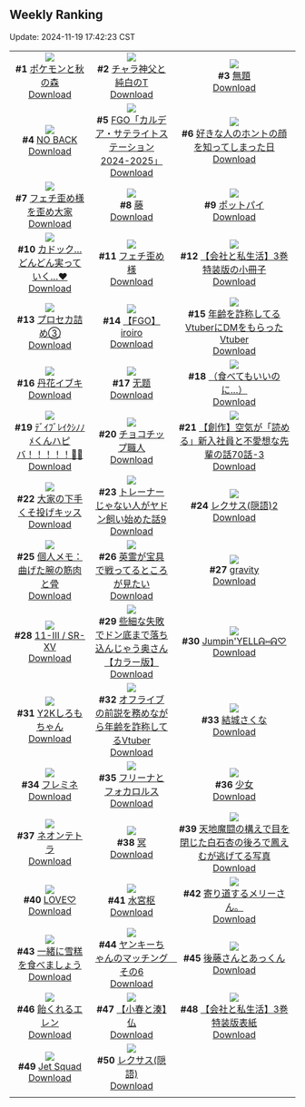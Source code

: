 ## Weekly Ranking
Update: 2024-11-19 17:42:23 CST

|      |      |      |
| :----: | :----: | :----: |
| ![](https://i.pixiv.re/c/240x480/img-master/img/2024/11/13/00/01/44/124241135_p0_master1200.jpg)<br>**#1** [ポケモンと秋の森](https://www.pixiv.net/artworks/124241135)<br>[Download](https://i.pixiv.re/img-original/img/2024/11/13/00/01/44/124241135_p0.jpg) | ![](https://i.pixiv.re/c/240x480/img-master/img/2024/11/14/20/05/00/124292613_p0_master1200.jpg)<br>**#2** [チャラ神父と純白のT](https://www.pixiv.net/artworks/124292613)<br>[Download](https://i.pixiv.re/img-original/img/2024/11/14/20/05/00/124292613_p0.jpg) | ![](https://i.pixiv.re/c/240x480/img-master/img/2024/11/12/13/14/32/124224845_p0_master1200.jpg)<br>**#3** [無題](https://www.pixiv.net/artworks/124224845)<br>[Download](https://i.pixiv.re/img-original/img/2024/11/12/13/14/32/124224845_p0.jpg) |
| ![](https://i.pixiv.re/c/240x480/img-master/img/2024/11/12/00/00/34/124212132_p0_master1200.jpg)<br>**#4** [NO BACK](https://www.pixiv.net/artworks/124212132)<br>[Download](https://i.pixiv.re/img-original/img/2024/11/12/00/00/34/124212132_p0.jpg) | ![](https://i.pixiv.re/c/240x480/img-master/img/2024/11/13/21/11/26/124264396_p0_master1200.jpg)<br>**#5** [FGO「カルデア・サテライトステーション 2024-2025」](https://www.pixiv.net/artworks/124264396)<br>[Download](https://i.pixiv.re/img-original/img/2024/11/13/21/11/26/124264396_p0.png) | ![](https://i.pixiv.re/c/240x480/img-master/img/2024/11/13/17/00/51/124257217_p0_master1200.jpg)<br>**#6** [好きな人のホントの顔を知ってしまった日](https://www.pixiv.net/artworks/124257217)<br>[Download](https://i.pixiv.re/img-original/img/2024/11/13/17/00/51/124257217_p0.jpg) |
| ![](https://i.pixiv.re/c/240x480/img-master/img/2024/11/13/09/01/42/124249603_p0_master1200.jpg)<br>**#7** [フェチ歪め様を歪め大家](https://www.pixiv.net/artworks/124249603)<br>[Download](https://i.pixiv.re/img-original/img/2024/11/13/09/01/42/124249603_p0.jpg) | ![](https://i.pixiv.re/c/240x480/img-master/img/2024/11/13/01/13/37/124243399_p0_master1200.jpg)<br>**#8** [藤](https://www.pixiv.net/artworks/124243399)<br>[Download](https://i.pixiv.re/img-original/img/2024/11/13/01/13/37/124243399_p0.png) | ![](https://i.pixiv.re/c/240x480/img-master/img/2024/11/13/20/30/08/124262941_p0_master1200.jpg)<br>**#9** [ポットパイ](https://www.pixiv.net/artworks/124262941)<br>[Download](https://i.pixiv.re/img-original/img/2024/11/13/20/30/08/124262941_p0.png) |
| ![](https://i.pixiv.re/c/240x480/img-master/img/2024/11/13/09/29/03/124249921_p0_master1200.jpg)<br>**#10** [カドック…どんどん実っていく…♥](https://www.pixiv.net/artworks/124249921)<br>[Download](https://i.pixiv.re/img-original/img/2024/11/13/09/29/03/124249921_p0.png) | ![](https://i.pixiv.re/c/240x480/img-master/img/2024/11/12/07/19/48/124219841_p0_master1200.jpg)<br>**#11** [フェチ歪め様](https://www.pixiv.net/artworks/124219841)<br>[Download](https://i.pixiv.re/img-original/img/2024/11/12/07/19/48/124219841_p0.jpg) | ![](https://i.pixiv.re/c/240x480/img-master/img/2024/11/13/21/36/28/124265220_p0_master1200.jpg)<br>**#12** [【会社と私生活】3巻特装版の小冊子](https://www.pixiv.net/artworks/124265220)<br>[Download](https://i.pixiv.re/img-original/img/2024/11/13/21/36/28/124265220_p0.jpg) |
| ![](https://i.pixiv.re/c/240x480/img-master/img/2024/11/13/20/45/17/124263402_p0_master1200.jpg)<br>**#13** [プロセカ詰め③](https://www.pixiv.net/artworks/124263402)<br>[Download](https://i.pixiv.re/img-original/img/2024/11/13/20/45/17/124263402_p0.png) | ![](https://i.pixiv.re/c/240x480/img-master/img/2024/11/13/11/32/46/124251649_p0_master1200.jpg)<br>**#14** [【FGO】iroiro](https://www.pixiv.net/artworks/124251649)<br>[Download](https://i.pixiv.re/img-original/img/2024/11/13/11/32/46/124251649_p0.jpg) | ![](https://i.pixiv.re/c/240x480/img-master/img/2024/11/13/21/33/08/124265111_p0_master1200.jpg)<br>**#15** [年齢を詐称してるVtuberにDMをもらったVtuber](https://www.pixiv.net/artworks/124265111)<br>[Download](https://i.pixiv.re/img-original/img/2024/11/13/21/33/08/124265111_p0.png) |
| ![](https://i.pixiv.re/c/240x480/img-master/img/2024/11/13/17/19/40/124257593_p0_master1200.jpg)<br>**#16** [丹花イブキ](https://www.pixiv.net/artworks/124257593)<br>[Download](https://i.pixiv.re/img-original/img/2024/11/13/17/19/40/124257593_p0.png) | ![](https://i.pixiv.re/c/240x480/img-master/img/2024/11/13/10/23/49/124250618_p0_master1200.jpg)<br>**#17** [无题](https://www.pixiv.net/artworks/124250618)<br>[Download](https://i.pixiv.re/img-original/img/2024/11/13/10/23/49/124250618_p0.jpg) | ![](https://i.pixiv.re/c/240x480/img-master/img/2024/11/12/12/00/04/124223469_p0_master1200.jpg)<br>**#18** [（食べてもいいのに…）](https://www.pixiv.net/artworks/124223469)<br>[Download](https://i.pixiv.re/img-original/img/2024/11/12/12/00/04/124223469_p0.png) |
| ![](https://i.pixiv.re/c/240x480/img-master/img/2024/11/12/00/00/06/124212013_p0_master1200.jpg)<br>**#19** [ﾃﾞｲﾌﾞﾚｲｸｼﾉﾉﾒくんハピバ！！！！！🎂🎉](https://www.pixiv.net/artworks/124212013)<br>[Download](https://i.pixiv.re/img-original/img/2024/11/12/00/00/06/124212013_p0.jpg) | ![](https://i.pixiv.re/c/240x480/img-master/img/2024/11/12/20/30/03/124233746_p0_master1200.jpg)<br>**#20** [チョコチップ職人](https://www.pixiv.net/artworks/124233746)<br>[Download](https://i.pixiv.re/img-original/img/2024/11/12/20/30/03/124233746_p0.png) | ![](https://i.pixiv.re/c/240x480/img-master/img/2024/11/14/18/01/09/124288886_p0_master1200.jpg)<br>**#21** [【創作】空気が「読める」新入社員と不愛想な先輩の話70話-3](https://www.pixiv.net/artworks/124288886)<br>[Download](https://i.pixiv.re/img-original/img/2024/11/14/18/01/09/124288886_p0.jpg) |
| ![](https://i.pixiv.re/c/240x480/img-master/img/2024/11/14/09/22/26/124279726_p0_master1200.jpg)<br>**#22** [大家の下手くそ投げキッス](https://www.pixiv.net/artworks/124279726)<br>[Download](https://i.pixiv.re/img-original/img/2024/11/14/09/22/26/124279726_p0.jpg) | ![](https://i.pixiv.re/c/240x480/img-master/img/2024/11/13/17/13/05/124257472_p0_master1200.jpg)<br>**#23** [トレーナーじゃない人がヤドン飼い始めた話9](https://www.pixiv.net/artworks/124257472)<br>[Download](https://i.pixiv.re/img-original/img/2024/11/13/17/13/05/124257472_p0.png) | ![](https://i.pixiv.re/c/240x480/img-master/img/2024/11/13/12/00/46/124252175_p0_master1200.jpg)<br>**#24** [レクサス(隠語)2](https://www.pixiv.net/artworks/124252175)<br>[Download](https://i.pixiv.re/img-original/img/2024/11/13/12/00/46/124252175_p0.png) |
| ![](https://i.pixiv.re/c/240x480/img-master/img/2024/11/12/06/00/08/124218845_p0_master1200.jpg)<br>**#25** [個人メモ：曲げた腕の筋肉と骨](https://www.pixiv.net/artworks/124218845)<br>[Download](https://i.pixiv.re/img-original/img/2024/11/12/06/00/08/124218845_p0.jpg) | ![](https://i.pixiv.re/c/240x480/img-master/img/2024/11/13/00/25/46/124242083_p0_master1200.jpg)<br>**#26** [英霊が宝具で戦ってるところが見たい](https://www.pixiv.net/artworks/124242083)<br>[Download](https://i.pixiv.re/img-original/img/2024/11/13/00/25/46/124242083_p0.jpg) | ![](https://i.pixiv.re/c/240x480/img-master/img/2024/11/13/00/21/36/124241911_p0_master1200.jpg)<br>**#27** [gravity](https://www.pixiv.net/artworks/124241911)<br>[Download](https://i.pixiv.re/img-original/img/2024/11/13/00/21/36/124241911_p0.jpg) |
| ![](https://i.pixiv.re/c/240x480/img-master/img/2024/11/13/01/00/03/124243030_p0_master1200.jpg)<br>**#28** [11-Ⅲ / SR-ⅩⅤ](https://www.pixiv.net/artworks/124243030)<br>[Download](https://i.pixiv.re/img-original/img/2024/11/13/01/00/03/124243030_p0.png) | ![](https://i.pixiv.re/c/240x480/img-master/img/2024/11/12/00/00/31/124212118_p0_master1200.jpg)<br>**#29** [些細な失敗でドン底まで落ち込んじゃう奥さん【カラー版】](https://www.pixiv.net/artworks/124212118)<br>[Download](https://i.pixiv.re/img-original/img/2024/11/12/00/00/31/124212118_p0.jpg) | ![](https://i.pixiv.re/c/240x480/img-master/img/2024/11/13/19/00/08/124260256_p0_master1200.jpg)<br>**#30** [Jumpin'YELLᕱ⑅ᕱ♡](https://www.pixiv.net/artworks/124260256)<br>[Download](https://i.pixiv.re/img-original/img/2024/11/13/19/00/08/124260256_p0.jpg) |
| ![](https://i.pixiv.re/c/240x480/img-master/img/2024/11/13/18/25/57/124259287_p0_master1200.jpg)<br>**#31** [Y2Kしろもちゃん](https://www.pixiv.net/artworks/124259287)<br>[Download](https://i.pixiv.re/img-original/img/2024/11/13/18/25/57/124259287_p0.jpg) | ![](https://i.pixiv.re/c/240x480/img-master/img/2024/11/14/21/07/04/124294680_p0_master1200.jpg)<br>**#32** [オフライブの前説を務めながら年齢を詐称してるVtuber](https://www.pixiv.net/artworks/124294680)<br>[Download](https://i.pixiv.re/img-original/img/2024/11/14/21/07/04/124294680_p0.png) | ![](https://i.pixiv.re/c/240x480/img-master/img/2024/11/12/03/34/17/124217279_p0_master1200.jpg)<br>**#33** [結城さくな](https://www.pixiv.net/artworks/124217279)<br>[Download](https://i.pixiv.re/img-original/img/2024/11/12/03/34/17/124217279_p0.png) |
| ![](https://i.pixiv.re/c/240x480/img-master/img/2024/11/13/15/44/03/124255682_p0_master1200.jpg)<br>**#34** [フレミネ](https://www.pixiv.net/artworks/124255682)<br>[Download](https://i.pixiv.re/img-original/img/2024/11/13/15/44/03/124255682_p0.jpg) | ![](https://i.pixiv.re/c/240x480/img-master/img/2024/11/12/00/00/26/124212089_p0_master1200.jpg)<br>**#35** [フリーナとフォカロルス](https://www.pixiv.net/artworks/124212089)<br>[Download](https://i.pixiv.re/img-original/img/2024/11/12/00/00/26/124212089_p0.jpg) | ![](https://i.pixiv.re/c/240x480/img-master/img/2024/11/13/18/00/11/124258496_p0_master1200.jpg)<br>**#36** [少女](https://www.pixiv.net/artworks/124258496)<br>[Download](https://i.pixiv.re/img-original/img/2024/11/13/18/00/11/124258496_p0.jpg) |
| ![](https://i.pixiv.re/c/240x480/img-master/img/2024/11/12/19/32/22/124232169_p0_master1200.jpg)<br>**#37** [ネオンテトラ](https://www.pixiv.net/artworks/124232169)<br>[Download](https://i.pixiv.re/img-original/img/2024/11/12/19/32/22/124232169_p0.jpg) | ![](https://i.pixiv.re/c/240x480/img-master/img/2024/11/13/01/12/32/124243369_p0_master1200.jpg)<br>**#38** [冥](https://www.pixiv.net/artworks/124243369)<br>[Download](https://i.pixiv.re/img-original/img/2024/11/13/01/12/32/124243369_p0.png) | ![](https://i.pixiv.re/c/240x480/img-master/img/2024/11/13/01/38/19/124243891_p0_master1200.jpg)<br>**#39** [天地魔闘の構えで目を閉じた白石杏の後ろで鳳えむが逃げてる写真](https://www.pixiv.net/artworks/124243891)<br>[Download](https://i.pixiv.re/img-original/img/2024/11/13/01/38/19/124243891_p0.png) |
| ![](https://i.pixiv.re/c/240x480/img-master/img/2024/11/13/20/18/24/124262614_p0_master1200.jpg)<br>**#40** [LOVE♡](https://www.pixiv.net/artworks/124262614)<br>[Download](https://i.pixiv.re/img-original/img/2024/11/13/20/18/24/124262614_p0.jpg) | ![](https://i.pixiv.re/c/240x480/img-master/img/2024/11/12/03/33/39/124217272_p0_master1200.jpg)<br>**#41** [水宮枢](https://www.pixiv.net/artworks/124217272)<br>[Download](https://i.pixiv.re/img-original/img/2024/11/12/03/33/39/124217272_p0.png) | ![](https://i.pixiv.re/c/240x480/img-master/img/2024/11/13/23/16/18/124268994_p0_master1200.jpg)<br>**#42** [寄り道するメリーさん。](https://www.pixiv.net/artworks/124268994)<br>[Download](https://i.pixiv.re/img-original/img/2024/11/13/23/16/18/124268994_p0.jpg) |
| ![](https://i.pixiv.re/c/240x480/img-master/img/2024/11/13/18/07/22/124258807_p0_master1200.jpg)<br>**#43** [一緒に雪糕を食べましょう](https://www.pixiv.net/artworks/124258807)<br>[Download](https://i.pixiv.re/img-original/img/2024/11/13/18/07/22/124258807_p0.png) | ![](https://i.pixiv.re/c/240x480/img-master/img/2024/11/12/15/27/15/124226779_p0_master1200.jpg)<br>**#44** [ヤンキーちゃんのマッチング　その6](https://www.pixiv.net/artworks/124226779)<br>[Download](https://i.pixiv.re/img-original/img/2024/11/12/15/27/15/124226779_p0.png) | ![](https://i.pixiv.re/c/240x480/img-master/img/2024/11/13/01/05/03/124243179_p0_master1200.jpg)<br>**#45** [後藤さんとあっくん](https://www.pixiv.net/artworks/124243179)<br>[Download](https://i.pixiv.re/img-original/img/2024/11/13/01/05/03/124243179_p0.jpg) |
| ![](https://i.pixiv.re/c/240x480/img-master/img/2024/11/13/00/30/04/124242226_p0_master1200.jpg)<br>**#46** [飴くれるエレン](https://www.pixiv.net/artworks/124242226)<br>[Download](https://i.pixiv.re/img-original/img/2024/11/13/00/30/04/124242226_p0.jpg) | ![](https://i.pixiv.re/c/240x480/img-master/img/2024/11/13/20/41/07/124263281_p0_master1200.jpg)<br>**#47** [【小春と湊】仏](https://www.pixiv.net/artworks/124263281)<br>[Download](https://i.pixiv.re/img-original/img/2024/11/13/20/41/07/124263281_p0.png) | ![](https://i.pixiv.re/c/240x480/img-master/img/2024/11/12/22/29/19/124237730_p0_master1200.jpg)<br>**#48** [【会社と私生活】3巻特装版表紙](https://www.pixiv.net/artworks/124237730)<br>[Download](https://i.pixiv.re/img-original/img/2024/11/12/22/29/19/124237730_p0.jpg) |
| ![](https://i.pixiv.re/c/240x480/img-master/img/2024/11/13/02/01/00/124244483_p0_master1200.jpg)<br>**#49** [Jet Squad](https://www.pixiv.net/artworks/124244483)<br>[Download](https://i.pixiv.re/img-original/img/2024/11/13/02/01/00/124244483_p0.jpg) | ![](https://i.pixiv.re/c/240x480/img-master/img/2024/11/12/12/08/35/124223718_p0_master1200.jpg)<br>**#50** [レクサス(隠語)](https://www.pixiv.net/artworks/124223718)<br>[Download](https://i.pixiv.re/img-original/img/2024/11/12/12/08/35/124223718_p0.png) |
|      |
